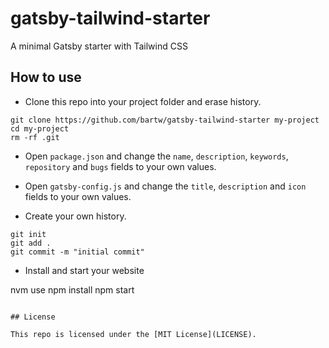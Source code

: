 # gatsby-tailwind-starter

A minimal Gatsby starter with Tailwind CSS

## How to use

- Clone this repo into your project folder and erase history.

```shell
git clone https://github.com/bartw/gatsby-tailwind-starter my-project
cd my-project
rm -rf .git
```

- Open `package.json` and change the `name`, `description`, `keywords`, `repository` and `bugs` fields to your own values.

- Open `gatsby-config.js` and change the `title`, `description` and `icon` fields to your own values.

- Create your own history.

```shell
git init
git add .
git commit -m "initial commit"
```

- Install and start your website

nvm use
npm install
npm start
```

## License

This repo is licensed under the [MIT License](LICENSE).
